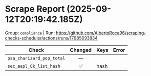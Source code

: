 # Scrape Report (2025-09-12T20:19:42.185Z)

Group: `compliance`  |  Run: https://github.com/AlbertoRoca96/scraping-checks-scheduler/actions/runs/17685093834

| Check | Changed | Keys | Error |
|---|:---:|:--|:--|
| `psa_charizard_pop_total` | — |  |  |
| `sec_aapl_8k_list_hash` | ✅ | hash |  |
